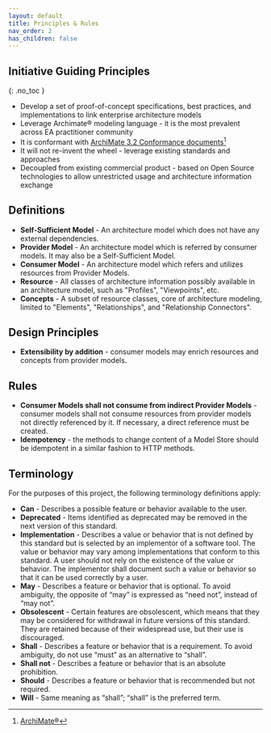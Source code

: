 ```yaml
---
layout: default
title: Principles & Rules
nav_order: 2
has_children: false
---
```


## Initiative Guiding Principles
{: .no_toc }

* Develop a set of proof-of-concept specifications, best practices, and implementations to link enterprise architecture models
* Leverage Archimate® modeling language - it is the most prevalent across EA practitioner community
* It is conformant with  [ArchiMate 3.2 Conformance documents](https://pubs.opengroup.org/architecture/archimate3-doc/ch-Introduction.html#sec-Conformance)[^1]
* It will not re-invent the wheel - leverage existing standards and approaches
* Decoupled from existing commercial product - based on Open Source technologies to allow unrestricted usage and architecture information exchange

## Definitions
* **Self-Sufficient Model** - An architecture model which does not have any external dependencies.
* **Provider Model** - An architecture model which is referred by consumer models. It may also be a Self-Sufficient Model.
* **Consumer Model** - An architecture model which refers and utilizes resources from Provider Models.
* **Resource** - All classes of architecture information possibly available in an architecture model, such as "Profiles", "Viewpoints", etc.
* **Concepts** - A subset of resource classes, core of architecture modeling, limited to "Elements", "Relationships", and "Relationship Connectors".

## Design Principles
* **Extensibility by addition** - consumer models may enrich resources and concepts from provider models.

## Rules
* **Consumer Models shall not consume from indirect Provider Models** - consumer models shall not consume resources from provider models not directly referenced by it. If necessary, a direct reference must be created.
* **Idempotency** - the methods to change content of a Model Store should be idempotent in a similar fashion to HTTP methods.


## Terminology

For the purposes of this project, the following terminology definitions apply:

* **Can** - Describes a possible feature or behavior available to the user.
* **Deprecated** - Items identified as deprecated may be removed in the next version of this standard.
* **Implementation** - Describes a value or behavior that is not defined by this standard but is selected by an implementor of a software tool. The value or behavior may vary among implementations that conform to this standard. A user should not rely on the existence of the value or behavior. The implementor shall document such a value or behavior so that it can be used correctly by a user.
* **May** - Describes a feature or behavior that is optional. To avoid ambiguity, the opposite of “may” is expressed as “need not”, instead of “may not”.
* **Obsolescent** - Certain features are obsolescent, which means that they may be considered for withdrawal in future versions of this standard. They are retained because of their widespread use, but their use is discouraged.
* **Shall** - Describes a feature or behavior that is a requirement. To avoid ambiguity, do not use “must” as an alternative to “shall”.
* **Shall not** - Describes a feature or behavior that is an absolute prohibition.
* **Should** - Describes a feature or behavior that is recommended but not required.
* **Will** - Same meaning as “shall”; “shall” is the preferred term.

[^1]: [ArchiMate®](https://www.opengroup.org/archimate-forum/archimate-overview)